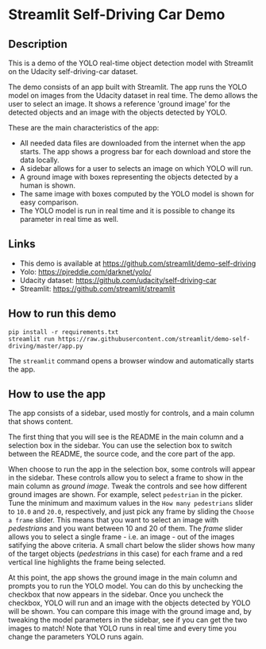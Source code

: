 # Streamlit Self-Driving Car Demo

## Description
This is a demo of the YOLO real-time object detection model with Streamlit on the Udacity self-driving-car dataset.

The demo consists of an app built with Streamlit. The app runs the YOLO model
on images from the Udacity dataset in real time. The demo allows the user to select an image. It shows
a reference 'ground image' for the detected objects and an image with the objects detected by YOLO.

These are the main characteristics of the app:
- All needed data files are downloaded from the internet when the app starts. The app shows
a progress bar for each download and store the data locally.
- A sidebar allows for a user to selects an image on which YOLO will run.
- A ground image with boxes representing the objects detected by a human is shown.
- The same image with boxes computed by the YOLO model is shown for easy comparison.
- The YOLO model is run in real time and it is possible to change its parameter in real time
as well.

## Links
- This demo is available at https://github.com/streamlit/demo-self-driving
- Yolo: https://pjreddie.com/darknet/yolo/
- Udacity dataset: https://github.com/udacity/self-driving-car
- Streamlit: https://github.com/streamlit/streamlit

## How to run this demo
```
pip install -r requirements.txt
streamlit run https://raw.githubusercontent.com/streamlit/demo-self-driving/master/app.py
```

The `streamlit` command opens a browser window and automatically starts the app.

## How to use the app
The app consists of a sidebar, used mostly for controls, and a main column that shows content.

The first thing that you will see is the README in the main column and a selection box in the
sidebar. You can use the selection box to switch between the README, the source code, and the core part of the app.

When choose to run the app in the selection box, some controls will appear in the sidebar. These controls allow you to select 
a frame to show in the main column as _ground image_. Tweak the controls and see how different ground images
are shown. For example, select `pedestrian` in the picker. Tune the minimum and
maximum values in the `How many pedestrians` slider to `10.0` and `20.0`, respectively, and just pick any frame 
by sliding the `Choose a frame` slider. This means that you want to select an image with _pedestrians_ and you want between
10 and 20 of them. The _frame_ slider allows you to select a single frame - i.e. an image - out of the images satifying
the above criteria. A small chart below the slider shows how many of the target objects (_pedestrians_ in this case)
for each frame and a red vertical line highlights the frame being selected.

At this point, the app shows the ground image in the main column and prompts you to run the YOLO model. 
You can do this by unchecking the checkbox that now appears in the sidebar. Once you uncheck the checkbox, 
YOLO will run and an image with the objects detected by YOLO will be shown. You can compare this image with 
the ground image and, by tweaking the model parameters in the sidebar, see if you can get the two images to match! 
Note that YOLO runs in real time and every time you change the parameters YOLO runs again.
